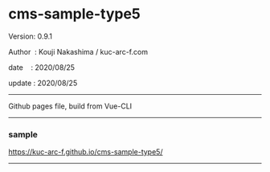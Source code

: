 ﻿# cms-sample-type5

 Version: 0.9.1

 Author  : Kouji Nakashima / kuc-arc-f.com

 date    : 2020/08/25 

 update : 2020/08/25

***

Github pages file, build from Vue-CLI

***
### sample

https://kuc-arc-f.github.io/cms-sample-type5/

***


